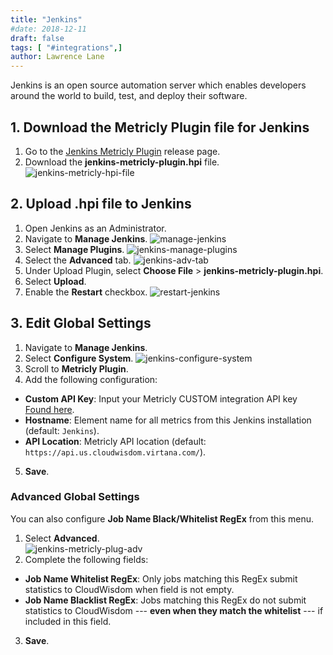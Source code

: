 ```yaml
---
title: "Jenkins"
#date: 2018-12-11
draft: false
tags: [ "#integrations",]
author: Lawrence Lane
---
```

Jenkins is  an open source automation server which enables developers around the world to build, test, and deploy their software.

## 1. Download the Metricly Plugin file for Jenkins

1. Go to the [Jenkins Metricly Plugin](https://github.com/metricly/jenkins-metricly-plugin/releases/latest) release page.
2. Download the **jenkins-metricly-plugin.hpi** file.
![jenkins-metricly-hpi-file](/images/_index/jenkins-metricly-hpi-file.png)


## 2. Upload .hpi file to Jenkins

1. Open Jenkins as an Administrator.
2. Navigate to **Manage Jenkins**.
![manage-jenkins](/images/_index/manage-jenkins.png)
3. Select **Manage Plugins**.
![jenkins-manage-plugins](/images/_index/jenkins-manage-plugins.png)
4. Select the **Advanced** tab.
![jenkins-adv-tab](/images/_index/jenkins-adv-tab.png)
5. Under Upload Plugin, select **Choose File** > **jenkins-metricly-plugin.hpi**.
6. Select **Upload**.
7. Enable the **Restart** checkbox.
![restart-jenkins](/images/_index/restart-jenkins.png)


## 3. Edit Global Settings

1. Navigate to **Manage Jenkins**.
2. Select **Configure System**.
![jenkins-configure-system](/images/_index/jenkins-configure-system.png)
3. Scroll to **Metricly Plugin**.
4. Add the following configuration:
 - **Custom API Key**:  Input your Metricly CUSTOM integration API key [Found here](https://us.cloudwisdom.virtana.com/#/profile/integrations).
 - **Hostname**: Element name for all metrics from this Jenkins installation (default: `Jenkins`).
 - **API Location**: Metricly API location (default: `https://api.us.cloudwisdom.virtana.com/`).
5. **Save**.

### Advanced Global Settings

You can also configure **Job Name Black/Whitelist RegEx** from this menu.

1. Select **Advanced**.  
![jenkins-metricly-plug-adv](/images/_index/jenkins-metricly-plug-adv.png)
2. Complete the following fields:
 - **Job Name Whitelist RegEx**: Only jobs matching this RegEx submit statistics to CloudWisdom when field is not empty.
 - **Job Name Blacklist RegEx**: Jobs matching this RegEx do not submit statistics to CloudWisdom --- **even when they match the whitelist** --- if included in this field.
3. **Save**.

